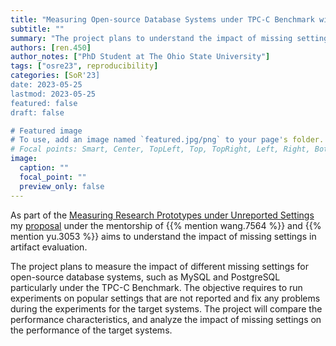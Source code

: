 ```yaml
---
title: "Measuring Open-source Database Systems under TPC-C Benchmark with Unreported Settings"
subtitle: ""
summary: "The project plans to understand the impact of missing settings on performance of the target open-source database systems."
authors: [ren.450]
author_notes: ["PhD Student at The Ohio State University"]
tags: ["osre23", reproducibility]
categories: [SoR'23]
date: 2023-05-25
lastmod: 2023-05-25
featured: false
draft: false

# Featured image
# To use, add an image named `featured.jpg/png` to your page's folder.
# Focal points: Smart, Center, TopLeft, Top, TopRight, Left, Right, BottomLeft, Bottom, BottomRight.
image:
  caption: ""
  focal_point: ""
  preview_only: false
---
```


As part of the [Measuring Research Prototypes under Unreported Settings](/project/osre23/osu/missingsettings) my [proposal](https://drive.google.com/file/d/1ouFre-qMDCL_LiH5jFNUCOI1yAYHdWcS/view?usp=sharing) under the mentorship of {{% mention wang.7564 %}} and {{% mention yu.3053 %}} aims to understand the impact of missing settings in artifact evaluation. 

The project plans to measure the impact of different missing settings for open-source database systems, such as MySQL and PostgreSQL particularly under the TPC-C Benchmark. The objective requires to run experiments on popular settings that are not reported and fix any problems during the experiments for the target systems. The project will compare the performance characteristics, and analyze the impact of missing settings on the performance of the target systems.
